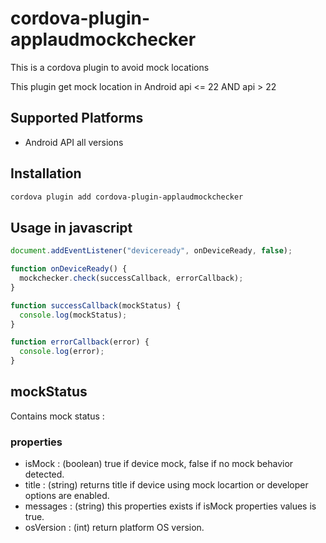 # cordova-plugin-applaudmockchecker

This is a cordova plugin to avoid mock locations

This plugin get mock location in Android api <= 22 AND api > 22

## Supported Platforms

- Android API all versions

## Installation

```bash
cordova plugin add cordova-plugin-applaudmockchecker
```

## Usage in javascript

```js
document.addEventListener("deviceready", onDeviceReady, false);

function onDeviceReady() {
  mockchecker.check(successCallback, errorCallback);
}

function successCallback(mockStatus) {
  console.log(mockStatus);
}

function errorCallback(error) {
  console.log(error);
}
```

## mockStatus

Contains mock status :

### properties

- isMock : (boolean) true if device mock, false if no mock behavior detected.
- title : (string) returns title if device using mock locartion or developer options are enabled.
- messages : (string) this properties exists if isMock properties values is true.
- osVersion : (int) return platform OS version.
